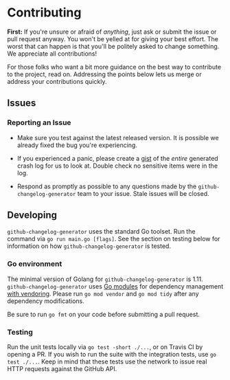 # Contributing

**First:** If you're unsure or afraid of _anything_, just ask or submit the issue or pull request anyway. You won't be yelled at for giving your best effort. The worst that can happen is that you'll be politely asked to change something. We appreciate all contributions!

For those folks who want a bit more guidance on the best way to contribute to the project, read on. Addressing the points below lets us merge or address your contributions quickly.

## Issues

### Reporting an Issue

* Make sure you test against the latest released version. It is possible we already fixed the bug you're experiencing.

* If you experienced a panic, please create a [gist](https://gist.github.com) of the *entire* generated crash log for us to look at. Double check no sensitive items were in the log.

* Respond as promptly as possible to any questions made by the `github-changelog-generator` team to your issue. Stale issues will be closed.

## Developing

`github-changelog-generator` uses the standard Go toolset. Run the command via `go run main.go [flags]`. See the section on testing below for information on how `github-changelog-generator` is tested.

### Go environment

The minimal version of Golang for `github-changelog-generator` is 1.11. `github-changelog-generator` uses [Go modules](https://github.com/golang/go/wiki/Modules) for dependency management [with vendoring](https://github.com/golang/go/wiki/Modules#how-do-i-use-vendoring-with-modules-is-vendoring-going-away). Please run `go mod vendor` and `go mod tidy` after any dependency modifications.

Be sure to run `go fmt` on your code before submitting a pull request.

### Testing

Run the unit tests locally via `go test -short ./...`, or on Travis CI by opening a PR. If you wish to run the suite with the integration tests, use `go test ./...`. Keep in mind that these tests use the network to issue real HTTP requests against the GitHub API.

